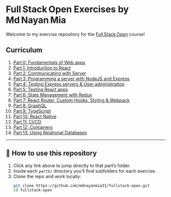 # Full Stack Open Exercises by Md Nayan Mia

Welcome to my exercise repository for the [Full Stack Open](https://fullstackopen.com/en/) course!

## Curriculum

1. [Part 0: Fundamentals of Web apps](https://github.com/mdnayanmia31/fullstack-open/tree/main/part0)  
2. [Part 1: Introduction to React](https://github.com/mdnayanmia31/fullstack-open/tree/main/part1)  
3. [Part 2: Communicating with Server](https://github.com/mdnayanmia31/fullstack-open/tree/main/part2)  
4. [Part 3: Programming a server with NodeJS and Express](https://github.com/mdnayanmia31/fullstack-open/tree/main/part3)  
5. [Part 4: Testing Express servers & User administration](https://github.com/mdnayanmia31/fullstack-open/tree/main/part4)  
6. [Part 5: Testing React apps](https://github.com/mdnayanmia31/fullstack-open/tree/main/part5)  
7. [Part 6: State Management with Redux](https://github.com/mdnayanmia31/fullstack-open/tree/main/part6)  
8. [Part 7: React Router, Custom Hooks, Styling & Webpack](https://github.com/mdnayanmia31/fullstack-open/tree/main/part7)  
9. [Part 8: GraphQL](https://github.com/mdnayanmia31/fullstack-open/tree/main/part8)  
10. [Part 9: TypeScript](https://github.com/mdnayanmia31/fullstack-open/tree/main/part9)  
11. [Part 10: React Native](https://github.com/mdnayanmia31/fullstack-open/tree/main/part10)  
12. [Part 11: CI/CD](https://github.com/mdnayanmia31/fullstack-open/tree/main/part11)  
13. [Part 12: Containers](https://github.com/mdnayanmia31/fullstack-open/tree/main/part12)  
14. [Part 13: Using Relational Databases](https://github.com/mdnayanmia31/fullstack-open/tree/main/part13)  

---

## 🚀 How to use this repository

1. Click any link above to jump directly to that part’s folder.  
2. Inside each `partX/` directory you’ll find subfolders for each exercise.  
3. Clone the repo and work locally:
   ```bash
   git clone https://github.com/mdnayanmia31/fullstack-open.git
   cd fullstack-open
